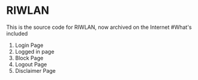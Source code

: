 # RIWLAN

This is the source code for RIWLAN, now archived on the Internet
#What's included

1. Login Page
2. Logged in page
3. Block Page
4. Logout Page
5. Disclaimer Page
